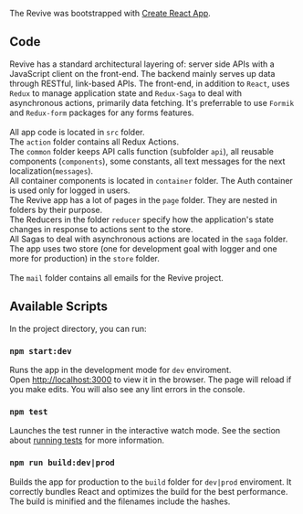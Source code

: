 The Revive was bootstrapped with [Create React App](https://github.com/facebook/create-react-app).

## Code
Revive has a standard architectural layering of: server side APIs with a JavaScript client on the front-end. The backend mainly serves up data through RESTful, link-based APIs. The front-end, in addition to `React`, uses `Redux` to manage application state and `Redux-Saga` to deal with asynchronous actions, primarily data fetching. It's preferrable to use `Formik` and `Redux-form` packages for any forms features. 
<br><br>
All app code is located in `src` folder.<br>
The `action` folder contains all Redux Actions.<br>
The `common` folder keeps API calls function (subfolder `api`), all reusable components (`components`), some constants, all text messages for the next localization(`messages`).<br>
All container components is located in `container` folder. The Auth container is used only for logged in users.<br>
The Revive app has a lot of pages in the `page` folder. They are nested in folders by their purpose.<br>
The Reducers in the folder `reducer` specify how the application's state changes in response to actions sent to the store.<br>
All Sagas to deal with asynchronous actions are located in the `saga` folder.<br>
The app uses two store (one for development goal with logger and one more for production) in the `store` folder.<br>
<br>
The `mail` folder contains all emails for the Revive project.

## Available Scripts

In the project directory, you can run:

### `npm start:dev`

Runs the app in the development mode for `dev` enviroment.<br>
Open [http://localhost:3000](http://localhost:3000) to view it in the browser. The page will reload if you make edits. You will also see any lint errors in the console.

### `npm test`

Launches the test runner in the interactive watch mode. See the section about [running tests](https://facebook.github.io/create-react-app/docs/running-tests) for more information.

### `npm run build:dev|prod`

Builds the app for production to the `build` folder for `dev|prod` enviroment. It correctly bundles React and optimizes the build for the best performance. The build is minified and the filenames include the hashes.

